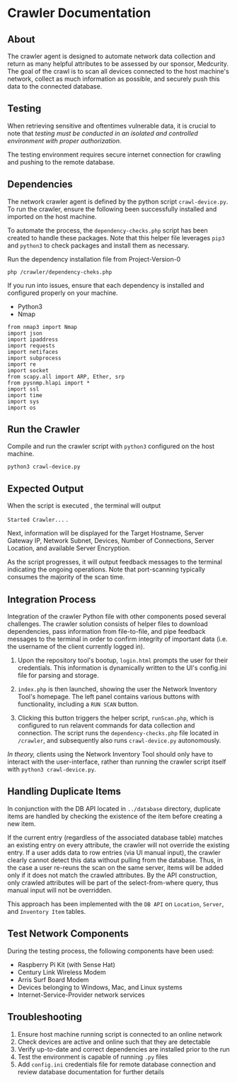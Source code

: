 # Crawler Documentation

## About

The crawler agent is designed to automate network data collection and return as many helpful attributes to be assessed by our sponsor, Medcurity.  The goal of the crawl is to scan all devices connected to the host machine's network, collect as much information as possible, and securely push this data to the connected database.  

## Testing

When retrieving sensitive and oftentimes vulnerable data, it is crucial to note that *testing must be conducted in an isolated and controlled environment with proper authorization.* 

The testing environment requires secure internet connection for crawling and pushing to the remote database. 

## Dependencies

The network crawler agent is defined by the python script `crawl-device.py`.  To run the crawler, ensure the following been successfully installed and imported on the host machine. 

To automate the process, the `dependency-checks.php` script has been created to handle these packages. Note that this helper file leverages `pip3` and `python3` to check packages and install them as necessary.

Run the dependency installation file from Project-Version-0
```
php /crawler/dependency-cheks.php
```

If you run into issues, ensure that each dependency is installed and configured properly on your machine.

* Python3
* Nmap
```
from nmap3 import Nmap
import json
import ipaddress
import requests
import netifaces
import subprocess
import re
import socket
from scapy.all import ARP, Ether, srp
from pysnmp.hlapi import *
import ssl
import time
import sys
import os
```

## Run the Crawler

Compile and run the crawler script with `python3` configured on the host machine.
```
python3 crawl-device.py
```

## Expected Output

When the script is executed , the terminal will output 

`Started Crawler...` .

Next, information will be displayed for the Target Hostname, Server Gateway IP, Network Subnet, Devices, Number of Connections, Server Location, and available Server Encryption.

As the script progresses, it will output feedback messages to the terminal indicating the ongoing operations.  Note that port-scanning typically consumes the majority of the scan time.

## Integration Process
Integration of the crawler Python file with other components posed several challenges. The crawler solution consists of helper files to download dependencies, pass information from file-to-file, and pipe feedback messages to the terminal in order to confirm integrity of important data (i.e. the username of the client currently logged in).

1. Upon the repository tool's bootup, `login.html` prompts the user for their credentials.  This information is dynamically written to the UI's config.ini file for parsing and storage. 

2. `index.php` is then launched, showing the user the Network Inventory Tool's homepage. The left panel contains various buttons with functionality, including a `RUN SCAN` button. 

3. Clicking this button triggers the helper script, `runScan.php`, which is configured to run relavent commands for data collection and connection.  The script runs the `dependency-checks.php` file located in `/crawler`, and subsequently also runs `crawl-device.py` autonomously.  

*In theory,* clients using the Network Inventory Tool should only have to interact with the user-interface, rather than running the crawler script itself with `python3 crawl-device.py`.


## Handling Duplicate Items
In conjunction with the DB API located in `../database` directory, duplicate items are handled by checking the existence of the item before creating a new item.

If the current entry (regardless of the associated database table) matches an existing entry on every attribute, the crawler will not override the existing entry. If a user adds data to row entries (via UI manual input), the crawler clearly cannot detect this data without pulling from the database.  Thus, in the case a user re-reuns the scan on the same server, items will be added only if it does not match the crawled attributes.  By the API construction, only crawled attributes will be part of the select-from-where query, thus manual input will not be overridden. 

This approach has been implemented with the `DB API` on `Location`, `Server`, and `Inventory Item` tables.


## Test Network Components
During the testing process, the following components have been used:  
- Raspberry Pi Kit (with Sense Hat)
- Century Link Wireless Modem
- Arris Surf Board Modem
- Devices belonging to Windows, Mac, and Linux systems
- Internet-Service-Provider network services


## Troubleshooting

1.  Ensure host machine running script is connected to an online network
2.  Check devices are active and online such that they are detectable
3.  Verify up-to-date and correct dependencies are installed prior to the run
4.  Test the environment is capable of running `.py` files
5.  Add `config.ini` credentials file for remote database connection and review database documentation for further details
